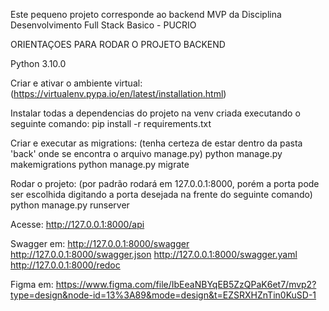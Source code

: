 Este pequeno projeto corresponde ao backend MVP da Disciplina Desenvolvimento Full Stack Basico - PUCRIO

ORIENTAÇOES PARA RODAR O PROJETO BACKEND

Python 3.10.0

Criar e ativar o ambiente virtual: (https://virtualenv.pypa.io/en/latest/installation.html)

Instalar todas a dependencias do projeto na venv criada executando o seguinte comando:
    pip install -r requirements.txt

Criar e executar as migrations: (tenha certeza de estar dentro da pasta 'back' onde se encontra o arquivo manage.py)
    python manage.py makemigrations
    python manage.py migrate

Rodar o projeto: (por padrão rodará em 127.0.0.1:8000, porém a porta pode ser escolhida digitando a porta desejada na frente do seguinte comando)
    python manage.py runserver

Acesse:
    http://127.0.0.1:8000/api

Swagger em:
    http://127.0.0.1:8000/swagger
    http://127.0.0.1:8000/swagger.json
    http://127.0.0.1:8000/swagger.yaml
    http://127.0.0.1:8000/redoc

Figma em:
    https://www.figma.com/file/IbEeaNBYqEB5ZzQPaK6et7/mvp2?type=design&node-id=13%3A89&mode=design&t=EZSRXHZnTin0KuSD-1